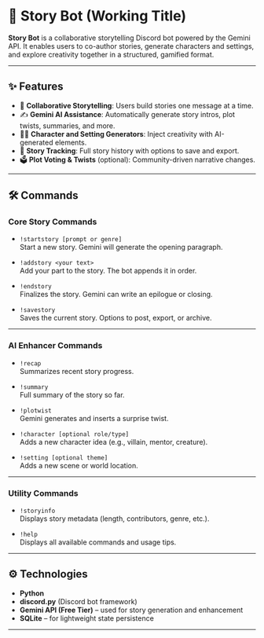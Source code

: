 # 📖 Story Bot (Working Title)

**Story Bot** is a collaborative storytelling Discord bot powered by the Gemini API. It enables users to co-author stories, generate characters and settings, and explore creativity together in a structured, gamified format.

---

## ✨ Features

- 📖 **Collaborative Storytelling**: Users build stories one message at a time.
- ✍️ **Gemini AI Assistance**: Automatically generate story intros, plot twists, summaries, and more.
- 🧙‍♂️ **Character and Setting Generators**: Inject creativity with AI-generated elements.
- 🧵 **Story Tracking**: Full story history with options to save and export.
- 🗳️ **Plot Voting & Twists** (optional): Community-driven narrative changes.

---

## 🛠 Commands

### Core Story Commands
- `!startstory [prompt or genre]`  
  Start a new story. Gemini will generate the opening paragraph.

- `!addstory <your text>`  
  Add your part to the story. The bot appends it in order.

- `!endstory`  
  Finalizes the story. Gemini can write an epilogue or closing.

- `!savestory`  
  Saves the current story. Options to post, export, or archive.

---

### AI Enhancer Commands
- `!recap`  
  Summarizes recent story progress.

- `!summary`  
  Full summary of the story so far.

- `!plotwist`  
  Gemini generates and inserts a surprise twist.

- `!character [optional role/type]`  
  Adds a new character idea (e.g., villain, mentor, creature).

- `!setting [optional theme]`  
  Adds a new scene or world location.

---

### Utility Commands
- `!storyinfo`  
  Displays story metadata (length, contributors, genre, etc.).

- `!help`  
  Displays all available commands and usage tips.

---

## ⚙️ Technologies

- **Python**
- **discord.py** (Discord bot framework)
- **Gemini API (Free Tier)** – used for story generation and enhancement
- **SQLite** – for lightweight state persistence

---
